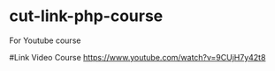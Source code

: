 # cut-link-php-course
For Youtube course

#Link Video Course
https://www.youtube.com/watch?v=9CUjH7y42t8
